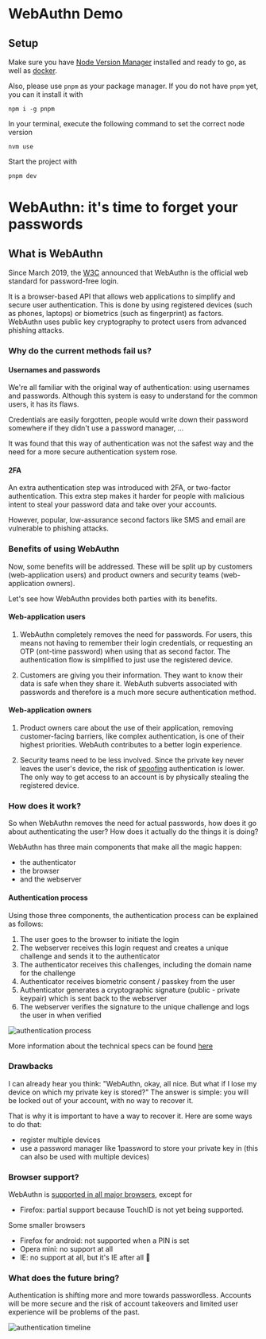 # WebAuthn Demo

## Setup

Make sure you have [Node Version Manager](https://github.com/nvm-sh/nvm) installed and ready to go, as well as
[docker](https://docs.docker.com/engine/install/).

Also, please use `pnpm` as your package manager. If you do not have `pnpm` yet, you can it install it with

```shell
npm i -g pnpm
```

In your terminal, execute the following command to set the correct node version

```shell
nvm use
```

Start the project with

```shell
pnpm dev
```

# WebAuthn: it's time to forget your passwords

## What is WebAuthn

Since March 2019, 
the [W3C](https://venturebeat.com/security/w3c-approves-webauthn-as-the-web-standard-for-password-free-logins/) announced
that WebAuthn is the official web standard for password-free login.

It is a browser-based API that allows web applications to simplify and secure user authentication.
This is done by using registered devices (such as phones, laptops) or biometrics (such as fingerprint) as factors.
WebAuthn uses public key cryptography to protect users from advanced phishing attacks.

### Why do the current methods fail us?

#### Usernames and passwords

We're all familiar with the original way of authentication: using usernames and passwords.
Although this system is easy to understand for the common users, it has its flaws.

Credentials are easily forgotten,
people would write down their password somewhere if they didn't use a password manager, ...

It was found that this way of authentication was not the safest way and the need for a more secure authentication system
rose.

#### 2FA

An extra authentication step was introduced with 2FA, or two-factor authentication.
This extra step makes it harder for people with malicious intent
to steal your password data and take over your accounts.

However, popular, low-assurance second factors like SMS and email are vulnerable to phishing attacks.

### Benefits of using WebAuthn

Now, some benefits will be addressed. 
These will be split up by customers (web-application users) and product owners and security teams
(web-application owners).

Let's see how WebAuthn provides both parties with its benefits.

#### Web-application users

1. WebAuthn completely removes the need for passwords.
For users, this means not having to remember their login credentials, or requesting an OTP (ont-time password) when 
using that as second factor.
The authentication flow is simplified to just use the registered device.

2. Customers are giving you their information. They want to know their data is safe when they share it.
WebAuth subverts associated with passwords and therefore is a much more secure authentication method.

#### Web-application owners

1. Product owners care about the use of their application, removing customer-facing barriers, 
like complex authentication, is one of their highest priorities.
WebAuth contributes to a better login experience.

2. Security teams need to be less involved. Since the private key never leaves the user's device,
the risk of [spoofing](https://usa.kaspersky.com/resource-center/definitions/spoofing) authentication is lower.
The only way to get access to an account is by physically stealing the registered device.

### How does it work?

So when WebAuthn removes the need for actual passwords, how does it go about authenticating the user? 
How does it actually do the things it is doing?

WebAuthn has three main components that make all the magic happen:
- the authenticator
- the browser
- and the webserver

#### Authentication process

Using those three components, the authentication process can be explained as follows:

1. The user goes to the browser to initiate the login
2. The webserver receives this login request and creates a unique challenge and sends it to the authenticator
3. The authenticator receives this challenges, including the domain name for the challenge
4. Authenticator receives biometric consent / passkey from the user
5. Authenticator generates a cryptographic signature (public - private keypair) which is sent back to the webserver
6. The webserver verifies the signature to the unique challenge and logs the user in when verified

![authentication process](https://gist.github.com/assets/42315197/4f38a8ce-13c3-467d-94c6-0e026eef1709)

More information about the technical specs can be found [here](https://www.w3.org/TR/webauthn/) 

### Drawbacks

I can already hear you think: 
"WebAuthn, okay, all nice. But what if I lose my device on which my private key is stored?"
The answer is simple: you will be locked out of your account, with no way to recover it.

That is why it is important to have a way to recover it.
Here are some ways to do that:
- register multiple devices
- use a password manager like 1password to store your private key in (this can also be used with multiple devices)

### Browser support?

WebAuthn is [supported in all major browsers](https://caniuse.com/?search=webauthn), except for 
- Firefox: partial support because TouchID is not yet being supported.

Some smaller browsers
- Firefox for android: not supported when a PIN is set
- Opera mini: no support at all
- IE: no support at all, but it's IE after all 🙈

### What does the future bring?

Authentication is shifting more and more towards passwordless.
Accounts will be more secure and the risk of account takeovers and limited user experience will be problems of the past.

![authentication timeline](https://gist.github.com/assets/42315197/2fde34f4-59e4-49d9-b674-8512658ffb08)
